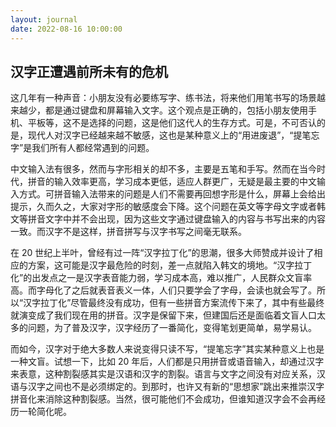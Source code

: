 ```yaml
---
layout: journal
date: 2022-08-16 10:00:00
---
```


## 汉字正遭遇前所未有的危机

这几年有一种声音：小朋友没有必要练写字、练书法，将来他们用笔书写的场景越来越少，都是通过键盘和屏幕输入文字。这个观点是正确的，包括小朋友使用手机、平板等，这不是选择的问题，这是他们这代人的生存方式。可是，不可否认的是，现代人对汉字已经越来越不敏感，这也是某种意义上的“用进废退”，“提笔忘字”是我们所有人都经常遇到的问题。

中文输入法有很多，然而与字形相关的却不多，主要是五笔和手写。然而在当今时代，拼音的输入效率更高，学习成本更低，适应人群更广，无疑是最主要的中文输入方式。可拼音输入法带来的问题是人们不需要再回想字形是什么，屏幕上会给出提示，久而久之，大家对字形的敏感度会下降。这个问题在英文等字母文字或者韩文等拼音文字中并不会出现，因为这些文字通过键盘输入的内容与书写出来的内容一致。而汉字不是这样，拼音拼写与汉字书写之间毫无联系。

在 20 世纪上半叶，曾经有过一阵“汉字拉丁化”的思潮，很多大师赞成并设计了相应的方案，这可能是汉字最危险的时刻，差一点就陷入韩文的境地。“汉字拉丁化”的出发点之一是汉字表音能力弱，学习成本高，难以推广，人民群众文盲率高。而字母化了之后就表音表义一体，人们只要学会了字母，会读也就会写了。所以“汉字拉丁化”尽管最终没有成功，但有一些拼音方案流传下来了，其中有些最终就演变成了我们现在用的拼音。汉字是保留下来，但建国后还是面临着文盲人口太多的问题，为了普及汉字，汉字经历了一番简化，变得笔划更简单，易学易认。

而如今，汉字对于绝大多数人来说变得只读不写，“提笔忘字”其实某种意义上也是一种文盲。试想一下，比如 20 年后，人们都是只用拼音或语音输入，却通过汉字来表意，这种割裂感其实是汉语和汉字的割裂。语言与文字之间没有对应关系，汉语与汉字之间也不是必须绑定的。到那时，也许又有新的“思想家”跳出来推崇汉字拼音化来消除这种割裂感。当然，很可能他们不会成功，但谁知道汉字会不会再经历一轮简化呢。

